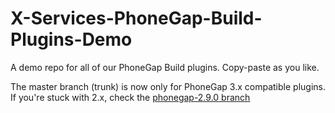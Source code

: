 X-Services-PhoneGap-Build-Plugins-Demo
======================================

A demo repo for all of our PhoneGap Build plugins.
Copy-paste as you like.

The master branch (trunk) is now only for PhoneGap 3.x compatible plugins.
If you're stuck with 2.x, check the [phonegap-2.9.0 branch](https://github.com/EddyVerbruggen/X-Services-PhoneGap-Build-Plugins-Demo/tree/phonegap-2.9.0)
